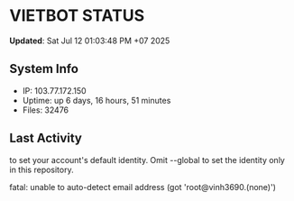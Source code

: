 # VIETBOT STATUS
**Updated**: Sat Jul 12 01:03:48 PM +07 2025

## System Info
- IP: 103.77.172.150
- Uptime: up 6 days, 16 hours, 51 minutes
- Files: 32476

## Last Activity

to set your account's default identity.
Omit --global to set the identity only in this repository.

fatal: unable to auto-detect email address (got 'root@vinh3690.(none)')
